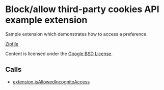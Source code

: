 
Block/allow third-party cookies API example extension
=======

Sample extension which demonstrates how to access a preference.

[Zipfile](http://developer.chrome.com/extensions/examples/api/preferences/allowThirdPartyCookies.zip)

Content is licensed under the [Google BSD License](https://developers.google.com/open-source/licenses/bsd).

Calls
-----

* [extension.isAllowedIncognitoAccess](https://developer.chrome.com/extensions/extension#method-isAllowedIncognitoAccess)